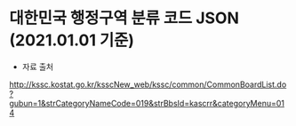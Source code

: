 # 대한민국 행정구역 분류 코드 JSON (2021.01.01 기준)

 * 자료 출처 

http://kssc.kostat.go.kr/ksscNew_web/kssc/common/CommonBoardList.do?gubun=1&strCategoryNameCode=019&strBbsId=kascrr&categoryMenu=014
